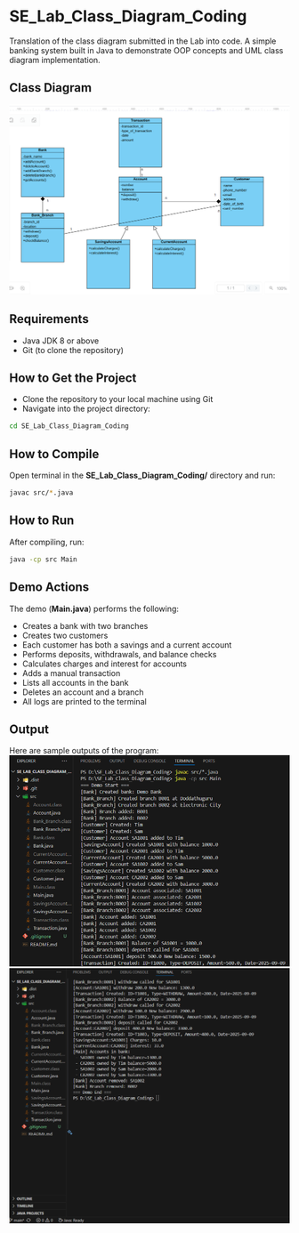 # SE_Lab_Class_Diagram_Coding
Translation of the class diagram submitted in the Lab into code. A simple banking system built in Java to demonstrate OOP concepts and UML class diagram implementation.
     
## Class Diagram
![Class Diagram](img/class_diagram.png) 

## Requirements
- Java JDK 8 or above
- Git (to clone the repository)

## How to Get the Project
- Clone the repository to your local machine using Git
- Navigate into the project directory:
```bash
cd SE_Lab_Class_Diagram_Coding
```

## How to Compile
Open terminal in the **SE_Lab_Class_Diagram_Coding/** directory and run:
```bash
javac src/*.java
```

## How to Run
After compiling, run:
```bash
java -cp src Main
```

## Demo Actions

The demo (**Main.java**) performs the following:

- Creates a bank with two branches
- Creates two customers
- Each customer has both a savings and a current account
- Performs deposits, withdrawals, and balance checks
- Calculates charges and interest for accounts
- Adds a manual transaction
- Lists all accounts in the bank
- Deletes an account and a branch
- All logs are printed to the terminal

## Output
Here are sample outputs of the program: 
![Output 1](img/output1.png) 
![Output 2](img/output2.png)
